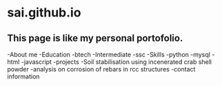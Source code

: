 # sai.github.io

## This page is like my personal portofolio.

-About me
-Education
    -btech
    -Intermediate
    -ssc
-Skills
    -python
    -mysql
    -html
    -javascript
-projects
    -Soil stabilisation using incenerated crab shell powder
    -analysis on corrosion of rebars in rcc structures
-contact information
